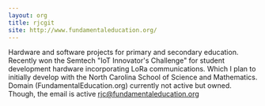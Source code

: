 ```yaml
---
layout: org
title: rjcgit
site: http://www.fundamentaleducation.org/
---
```

Hardware and software projects for primary and secondary education.
Recently won the Semtech "IoT Innovator's Challenge" for student development hardware incorporating LoRa communications. 
Which I plan to initially develop with the North Carolina School of Science and Mathematics.
Domain (FundamentalEducation.org) currently not active but owned.
Though, the email is active rjc@fundamentaleducation.org
